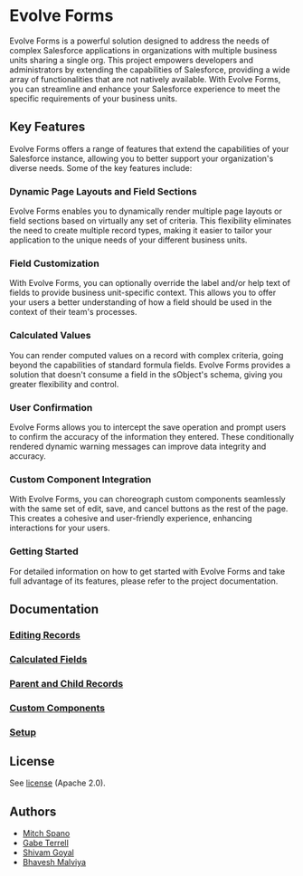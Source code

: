 # Evolve Forms

Evolve Forms is a powerful solution designed to address the needs of complex Salesforce applications in organizations with multiple business units sharing a single org. This project empowers developers and administrators by extending the capabilities of Salesforce, providing a wide array of functionalities that are not natively available. With Evolve Forms, you can streamline and enhance your Salesforce experience to meet the specific requirements of your business units.

## Key Features

Evolve Forms offers a range of features that extend the capabilities of your Salesforce instance, allowing you to better support your organization's diverse needs. Some of the key features include:

### Dynamic Page Layouts and Field Sections

Evolve Forms enables you to dynamically render multiple page layouts or field sections based on virtually any set of criteria. This flexibility eliminates the need to create multiple record types, making it easier to tailor your application to the unique needs of your different business units.

### Field Customization

With Evolve Forms, you can optionally override the label and/or help text of fields to provide business unit-specific context. This allows you to offer your users a better understanding of how a field should be used in the context of their team's processes.

### Calculated Values

You can render computed values on a record with complex criteria, going beyond the capabilities of standard formula fields. Evolve Forms provides a solution that doesn't consume a field in the sObject's schema, giving you greater flexibility and control.

### User Confirmation

Evolve Forms allows you to intercept the save operation and prompt users to confirm the accuracy of the information they entered. These conditionally rendered dynamic warning messages can improve data integrity and accuracy.

### Custom Component Integration

With Evolve Forms, you can choreograph custom components seamlessly with the same set of edit, save, and cancel buttons as the rest of the page. This creates a cohesive and user-friendly experience, enhancing interactions for your users.

### Getting Started

For detailed information on how to get started with Evolve Forms and take full advantage of its features, please refer to the project documentation.

## Documentation

### [Editing Records](docs/editing_records.md)

### [Calculated Fields](docs/calculated_fields.md)

### [Parent and Child Records](docs/parent_and_child_records.md)

### [Custom Components](docs/custom_components.md)

### [Setup](docs/setup.md)

## License

See [license](LICENSE) (Apache 2.0).

## Authors

- [Mitch Spano](https://github.com/mitchspano)
- [Gabe Terrell](https://github.com/gabe-terrell)
- [Shivam Goyal](https://github.com/goelshivam555)
- [Bhavesh Malviya](https://github.com/bhavesh25)
